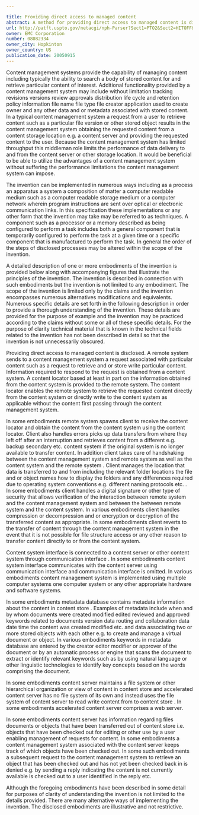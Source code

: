 ```yaml
---

title: Providing direct access to managed content
abstract: A method for providing direct access to managed content is disclosed. The method comprises receiving a request to perform an operation with respect to content associated with a set of managed content and obtaining information required to respond to the request. The method further comprises providing in response to the request a content locator usable to perform the requested operation through direct communication with a content system.
url: http://patft.uspto.gov/netacgi/nph-Parser?Sect1=PTO2&Sect2=HITOFF&p=1&u=%2Fnetahtml%2FPTO%2Fsearch-adv.htm&r=1&f=G&l=50&d=PALL&S1=08082334&OS=08082334&RS=08082334
owner: EMC Corporation
number: 08082334
owner_city: Hopkinton
owner_country: US
publication_date: 20050915
---
```

Content management systems provide the capability of managing content including typically the ability to search a body of stored content for and retrieve particular content of interest. Additional functionality provided by a content management system may include without limitation tracking revisions versions review approvals distribution life cycle and retention policy information file name file type file creator application used to create owner and any other data and or metadata associated with stored content. In a typical content management system a request from a user to retrieve content such as a particular file version or other stored object results in the content management system obtaining the requested content from a content storage location e.g. a content server and providing the requested content to the user. Because the content management system has limited throughput this middleman role limits the performance of data delivery to and from the content server or other storage location. It would be beneficial to be able to utilize the advantages of a content management system without suffering the performance limitations the content management system can impose.

The invention can be implemented in numerous ways including as a process an apparatus a system a composition of matter a computer readable medium such as a computer readable storage medium or a computer network wherein program instructions are sent over optical or electronic communication links. In this specification these implementations or any other form that the invention may take may be referred to as techniques. A component such as a processor or a memory described as being configured to perform a task includes both a general component that is temporarily configured to perform the task at a given time or a specific component that is manufactured to perform the task. In general the order of the steps of disclosed processes may be altered within the scope of the invention.

A detailed description of one or more embodiments of the invention is provided below along with accompanying figures that illustrate the principles of the invention. The invention is described in connection with such embodiments but the invention is not limited to any embodiment. The scope of the invention is limited only by the claims and the invention encompasses numerous alternatives modifications and equivalents. Numerous specific details are set forth in the following description in order to provide a thorough understanding of the invention. These details are provided for the purpose of example and the invention may be practiced according to the claims without some or all of these specific details. For the purpose of clarity technical material that is known in the technical fields related to the invention has not been described in detail so that the invention is not unnecessarily obscured.

Providing direct access to managed content is disclosed. A remote system sends to a content management system a request associated with particular content such as a request to retrieve and or store write particular content. Information required to respond to the request is obtained from a content system. A content locator based at least in part on the information obtained from the content system is provided to the remote system. The content locator enables the remote system to retrieve the requested content directly from the content system or directly write to the content system as applicable without the content first passing through the content management system.

In some embodiments remote system spawns client to receive the content locator and obtain the content from the content system using the content locator. Client also handles errors picks up data transfers from where they left off after an interruption and retrieves content from a different e.g. backup secondary etc. content system if the original system is no longer available to transfer content. In addition client takes care of handshaking between the content management system and remote system as well as the content system and the remote system . Client manages the location that data is transferred to and from including the relevant folder locations the file and or object names how to display the folders and any differences required due to operating system conventions e.g. different naming protocols etc. . In some embodiments client handles a digital signature or other type of security that allows verification of the interaction between remote system and the content management system and between the between remote system and the content system. In various embodiments client handles compression or decompression and or encryption or decryption of the transferred content as appropriate. In some embodiments client reverts to the transfer of content through the content management system in the event that it is not possible for file structure access or any other reason to transfer content directly to or from the content system.

Content system interface is connected to a content server or other content system through communication interface . In some embodiments content system interface communicates with the content server using communication interface and communication interface is omitted. In various embodiments content management system is implemented using multiple computer systems one computer system or any other appropriate hardware and software systems.

In some embodiments metadata database contains metadata information about the content in content store . Examples of metadata include when and by whom documents were created modified edited reviewed and approved keywords related to documents version data routing and collaboration data date time the content was created modified etc. and data associating two or more stored objects with each other e.g. to create and manage a virtual document or object. In various embodiments keywords in metadata database are entered by the creator editor modifier or approver of the document or by an automatic process or engine that scans the document to extract or identify relevant keywords such as by using natural language or other linguistic technologies to identify key concepts based on the words comprising the document.

In some embodiments content server maintains a file system or other hierarchical organization or view of content in content store and accelerated content server has no file system of its own and instead uses the file system of content server to read write content from to content store . In some embodiments accelerated content server comprises a web server.

In some embodiments content server has information regarding files documents or objects that have been transferred out of content store i.e. objects that have been checked out for editing or other use by a user enabling management of requests for content. In some embodiments a content management system associated with the content server keeps track of which objects have been checked out. In some such embodiments a subsequent request to the content management system to retrieve an object that has been checked out and has not yet been checked back in is denied e.g. by sending a reply indicating the content is not currently available is checked out to a user identified in the reply etc.

Although the foregoing embodiments have been described in some detail for purposes of clarity of understanding the invention is not limited to the details provided. There are many alternative ways of implementing the invention. The disclosed embodiments are illustrative and not restrictive.

